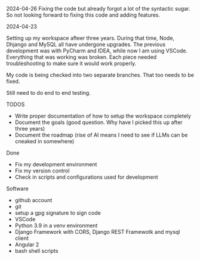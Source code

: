 2024-04-26
Fixing the code but already forgot a lot of the syntactic sugar. So not looking forward to fixing this code and adding features.

2024-04-23

Setting up my workspace afteer three years. During that time, Node, Dhjango and MySQL all have undergone upgrades. The previous development was with PyCharm and IDEA, while now I am using VSCode. Everything that was working was broken. Each piece needed troubleshooting to make sure it would work properly.

My code is being checked into two separate branches. That too needs to be fixed.

Still need to do end to end testing.

TODOS
- Write proper documentation of how to setup the workspace completely
- Document the goals (good question. Why have I picked this up after three years)
- Document the roadmap (rise of AI means I need to see if LLMs can be cneaked in somewhere)

Done
- Fix my development environment
- Fix my version control
- Check in scripts and configurations used for development

Software
- github account
- git
- setup a gpg signature to sign code
- VSCode
- Python 3.9 in a venv environment
- Django Framework with CORS, Django REST Framewotk and mysql client
- Angular 2
- bash shell scripts

